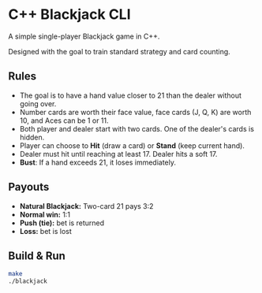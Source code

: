 # C++ Blackjack CLI

A simple single-player Blackjack game in C++.

Designed with the goal to train standard strategy and card counting.

## Rules

- The goal is to have a hand value closer to 21 than the dealer without going over.
- Number cards are worth their face value, face cards (J, Q, K) are worth 10, and Aces can be 1 or 11.
- Both player and dealer start with two cards. One of the dealer's cards is hidden.
- Player can choose to **Hit** (draw a card) or **Stand** (keep current hand).
- Dealer must hit until reaching at least 17. Dealer hits a soft 17.
- **Bust**: If a hand exceeds 21, it loses immediately.

## Payouts

- **Natural Blackjack:** Two-card 21 pays 3:2
- **Normal win:** 1:1
- **Push (tie):** bet is returned
- **Loss:** bet is lost

## Build & Run

```bash
make
./blackjack
```
